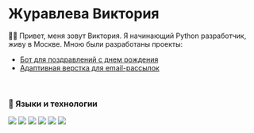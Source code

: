 # Журавлева Виктория

 🧑‍💻 Привет, меня зовут Виктория. Я начинающий Python разработчик, живу в Москве. Мною были разработаны проекты:
 <ul>
  <li><a href='https://github.com/VikiZV/hb_bot'>Бот для поздравлений с днем рождения</a></li>
  <li><a href='https://github.com/VikiZV/email-assets'>Адаптивная верстка для email-рассылок</a></li>
 </ul>
 <br>

### 🎹 Языки и технологии
![](https://img.shields.io/badge/Python-3776AB?style=for-the-badge&logo=python&logoColor=white)
![](https://img.shields.io/badge/HTML5-E34F26?style=for-the-badge&logo=html5&logoColor=white)
![](https://img.shields.io/badge/CSS3-1572B6?style=for-the-badge&logo=css3&logoColor=white)
![](https://img.shields.io/badge/PostgreSQL-316192?style=for-the-badge&logo=postgresql&logoColor=white)
![](https://img.shields.io/badge/SQLite-07405E?style=for-the-badge&logo=sqlite&logoColor=white)
![](https://img.shields.io/badge/Docker-2CA5E0?style=for-the-badge&logo=docker&logoColor=white)
<br><br>
